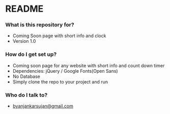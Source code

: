 # README #

### What is this repository for? ###

* Coming Soon page with short info and clock
* Version 1.0

### How do I get set up? ###

* Coming soon page for any website with short info and count down timer
* Dependencies: jQuery / Google Fonts(Open Sans)
* No Database
* Simply clone the repo to your project and run

### Who do I talk to? ###

* byanjankarsujan@gmail.com